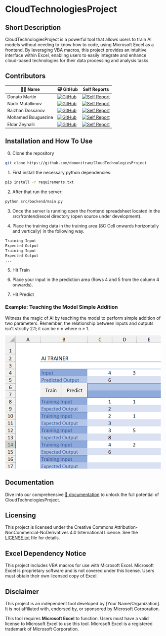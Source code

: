 # CloudTechnologiesProject

## Short Description

CloudTechnologiesProject is a powerful tool that allows users to train AI models without needing to know how to code, using Microsoft Excel as a frontend. By leveraging VBA macros, this project provides an intuitive interface within Excel, enabling users to easily integrate and enhance cloud-based technologies for their data processing and analysis tasks.

## Contributors

| 🧑‍💻 Name | 😺 GitHub | Self Reports |
| - | - | - |
| Donato Martín | [![GitHub](https://img.shields.io/badge/GitHub-dononitram-brightgreen)](https://github.com/dononitram) | [![Self Report](https://img.shields.io/badge/Self%20Report-View-blue)](https://github.com/dononitram/CloudTechnologiesProject/wiki/Self-Reports#donato) |
| Nadir Mutallimov | [![GitHub](https://img.shields.io/badge/GitHub-mutikn-brightgreen)](https://github.com/mutikn) | [![Self Report](https://img.shields.io/badge/Self%20Report-View-blue)](https://github.com/dononitram/CloudTechnologiesProject/wiki/Self-Reports#nadir) |
| Baizhan Dossanov | [![GitHub](https://img.shields.io/badge/GitHub-Baizhan17-brightgreen)](https://github.com/Baizhan17) | [![Self Report](https://img.shields.io/badge/Self%20Report-View-blue)](https://github.com/dononitram/CloudTechnologiesProject/wiki/Self-Reports#baizhan) |
| Mohamed Bouguezine | [![GitHub](https://img.shields.io/badge/GitHub-mohBgz-brightgreen)](https://github.com/mohBgz) | [![Self Report](https://img.shields.io/badge/Self%20Report-View-blue)](https://github.com/dononitram/CloudTechnologiesProject/wiki/Self-Reports#mohamed) |
| Eldar Zeynalli | [![GitHub](https://img.shields.io/badge/GitHub-eldarzeynalli-brightgreen)](https://github.com/eldarzeynalli) | [![Self Report](https://img.shields.io/badge/Self%20Report-View-blue)](https://github.com/dononitram/CloudTechnologiesProject/wiki/Self-Reports#eldar) |

## Installation and How To Use

0. Clone the repository

```sh
git clone https://github.com/dononitram/CloudTechnologiesProject
```

1. First install the necessary python dependencies:

```sh
pip install -r requirements.txt
```

2. After that run the server:

```sh
python src/backend/main.py
```

3. Once the server is running open the frontend spreadsheet located in the src/frontend/excel directory (open source under development).

4. Place the training data in the training area (8C Cell onwards horizontally and vertically) in the following way.

```
Training Input
Expected Output
Training Input
Expected Output
...
```

5. Hit Train

6. Place your input in the prediction area (Rows 4 and 5 from the column 4 onwards).

7. Hit Predict

### Example: Teaching the Model Simple Addition

Witness the magic of AI by teaching the model to perform simple addition of two parameters. Remember, the relationship between inputs and outputs isn't strictly 2:1; it can be n:n where n ≥ 1. 

![Example](docs/assets/working_example.png)

## Documentation

Dive into our comprehensive [📄 documentation](docs/Documentation.md) to unlock the full potential of CloudTechnologiesProject.

## Licensing
This project is licensed under the Creative Commons Attribution-NonCommercial-NoDerivatives 4.0 International License. See the [LICENSE.txt](LICENSE.txt) file for details.

## Excel Dependency Notice
This project includes VBA macros for use with Microsoft Excel. Microsoft Excel is proprietary software and is not covered under this license. Users must obtain their own licensed copy of Excel.

## Disclaimer
This project is an independent tool developed by [Your Name/Organization]. It is not affiliated with, endorsed by, or sponsored by Microsoft Corporation.

This tool requires **Microsoft Excel** to function. Users must have a valid license to Microsoft Excel to use this tool. Microsoft Excel is a registered trademark of Microsoft Corporation.

